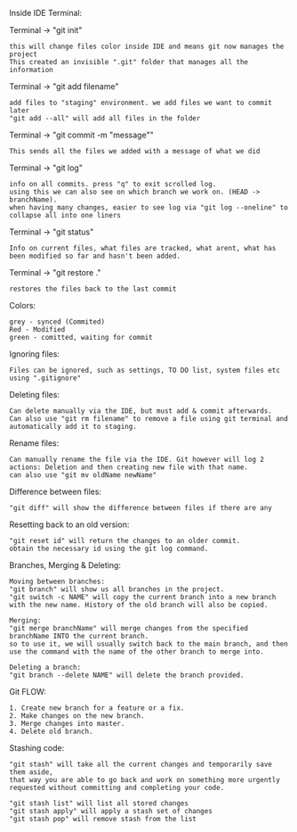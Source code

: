 Inside IDE Terminal:

Terminal -> "git init"

    this will change files color inside IDE and means git now manages the project    
    This created an invisible ".git" folder that manages all the information


Terminal -> "git add filename"

    add files to "staging" environment. we add files we want to commit later
    "git add --all" will add all files in the folder
	
Terminal -> "git commit -m "message""

    This sends all the files we added with a message of what we did
	
Terminal -> "git log"

    info on all commits. press "q" to exit scrolled log.
    using this we can also see on which branch we work on. (HEAD -> branchName).
    when having many changes, easier to see log via "git log --oneline" to collapse all into one liners
	
Terminal -> "git status"

    Info on current files, what files are tracked, what arent, what has been modified so far and hasn't been added.
	
Terminal -> "git restore ."

	restores the files back to the last commit

Colors:
   
    grey - synced (Commited)
    Red - Modified
    green - comitted, waiting for commit

Ignoring files:

    Files can be ignored, such as settings, TO DO list, system files etc
    using ".gitignore"

Deleting files:

    Can delete manually via the IDE, but must add & commit afterwards.
    Can also use "git rm filename" to remove a file using git terminal and automatically add it to staging.

Rename files:

    Can manually rename the file via the IDE. Git however will log 2 actions: Deletion and then creating new file with that name.
    can also use "git mv oldName newName"

Difference between files:

    "git diff" will show the difference between files if there are any

Resetting back to an old version:

    "git reset id" will return the changes to an older commit.
    obtain the necessary id using the git log command.

Branches, Merging & Deleting:

    Moving between branches:
    "git branch" will show us all branches in the project.
    "git switch -c NAME" will copy the current branch into a new branch with the new name. History of the old branch will also be copied.

    Merging:
    "git merge branchName" will merge changes from the specified branchName INTO the current branch.
    so to use it, we will usually switch back to the main branch, and then use the command with the name of the other branch to merge into.

    Deleting a branch:
    "git branch --delete NAME" will delete the branch provided.

Git FLOW:
    
    1. Create new branch for a feature or a fix.
    2. Make changes on the new branch.
    3. Merge changes into master.
    4. Delete old branch.

Stashing code:

    "git stash" will take all the current changes and temporarily save them aside,
    that way you are able to go back and work on something more urgently requested without committing and completing your code.
    
    "git stash list" will list all stored changes
    "git stash apply" will apply a stash set of changes 
    "git stash pop" will remove stash from the list